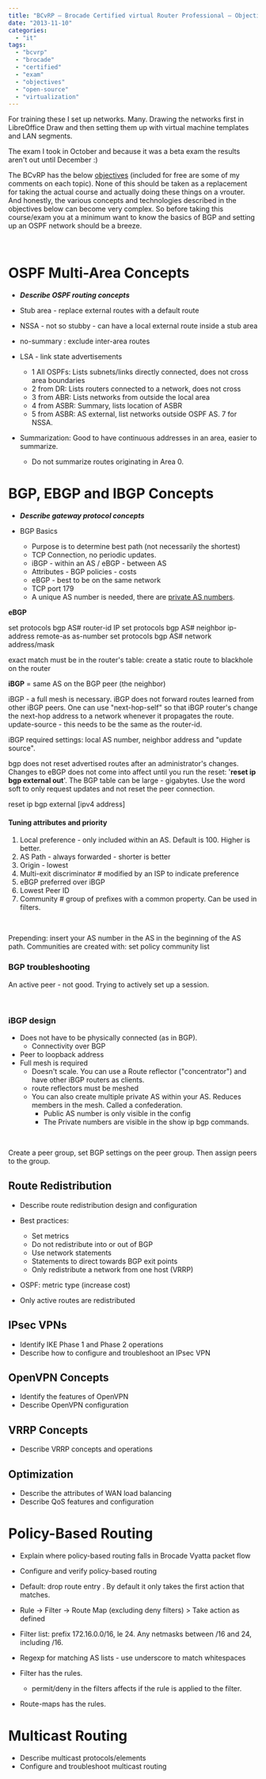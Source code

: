 ```yaml
---
title: "BCvRP – Brocade Certified virtual Router Professional – Objectives"
date: "2013-11-10"
categories: 
  - "it"
tags: 
  - "bcvrp"
  - "brocade"
  - "certified"
  - "exam"
  - "objectives"
  - "open-source"
  - "virtualization"
---
```


For training these I set up networks. Many. Drawing the networks first in LibreOffice Draw and then setting them up with virtual machine templates and LAN segments.

The exam I took in October and because it was a beta exam the results aren't out until December :)

The BCvRP has the below [objectives](http://community.brocade.com/docs/DOC-3349 "http://community.brocade.com/docs/DOC-3349") (included for free are some of my comments on each topic). None of this should be taken as a replacement for taking the actual course and actually doing these things on a vrouter. And honestly, the various concepts and technologies described in the objectives below can become very complex. So before taking this course/exam you at a minimum want to know the basics of BGP and setting up an OSPF network should be a breeze.

 

# OSPF Multi-Area Concepts

- **_Describe OSPF routing concepts_**

- Stub area - replace external routes with a default route
- NSSA - not so stubby - can have a local external route inside a stub area
- no-summary : exclude inter-area routes
- LSA - link state advertisements
    - 1 All OSPFs: Lists subnets/links directly connected, does not cross area boundaries
    - 2 from DR: Lists routers connected to a network, does not cross
    - 3 from ABR: Lists networks from outside the local area
    - 4 from ASBR: Summary, lists location of ASBR
    - 5 from ASBR: AS external, list networks outside OSPF AS. 7 for NSSA.
- Summarization: Good to have continuous addresses in an area, easier to summarize.
    - Do not summarize routes originating in Area 0.

# BGP, EBGP and IBGP Concepts

- **_Describe gateway protocol concepts_**

- BGP Basics
    - Purpose is to determine best path (not necessarily the shortest)
    - TCP Connection, no periodic updates.
    - iBGP - within an AS / eBGP - between AS
    - Attributes - BGP policies - costs
    - eBGP - best to be on the same network
    - TCP port 179
    - A unique AS number is needed, there are [private AS numbers](http://en.wikipedia.org/wiki/Autonomous_System_(Internet) "64512 to 65534").

**eBGP**

set protocols bgp AS# router-id IP set protocols bgp AS# neighbor ip-address remote-as as-number set protocols bgp AS# network address/mask

exact match must be in the router's table: create a static route to blackhole on the router

**iBGP** = same AS on the BGP peer (the neighbor)

iBGP - a full mesh is necessary. iBGP does not forward routes learned from other iBGP peers. One can use "next-hop-self" so that iBGP router's change the next-hop address to a network whenever it propagates the route. update-source - this needs to be the same as the router-id.

iBGP required settings: local AS number, neighbor address and "update source".

bgp does not reset advertised routes after an administrator's changes. Changes to eBGP does not come into affect until you run the reset: '**reset ip bgp external out**'. The BGP table can be large - gigabytes. Use the word soft to only request updates and not reset the peer connection.

reset ip bgp external \[ipv4 address\]

 

#### Tuning attributes and priority

1. Local preference - only included within an AS. Default is 100. Higher is better.
2. AS Path - always forwarded - shorter is better
3. Origin - lowest
4. Multi-exit discriminator # modified by an ISP to indicate preference
5. eBGP preferred over iBGP
6. Lowest Peer ID
7. Community # group of prefixes with a common property. Can be used in filters.

 

Prepending: insert your AS number in the AS in the beginning of the AS path. Communities are created with: set policy community list

### BGP troubleshooting

An active peer - not good. Trying to actively set up a session.

 

### iBGP design

- Does not have to be physically connected (as in BGP).
    - Connectivity over BGP
- Peer to loopback address
- Full mesh is required
    - Doesn't scale. You can use a Route reflector ("concentrator") and have other iBGP routers as clients.
    - route reflectors must be meshed
    - You can also create multiple private AS within your AS. Reduces members in the mesh. Called a confederation.
        - Public AS number is only visible in the config
        - The Private numbers are visible in the show ip bgp commands.

 

Create a peer group, set BGP settings on the peer group. Then assign peers to the group.

## **Route Redistribution**

- Describe route redistribution design and configuration

- Best practices:
    - Set metrics
    - Do not redistribute into or out of BGP
    - Use network statements
    - Statements to direct towards BGP exit points
    - Only redistribute a network from one host (VRRP)
- OSPF: metric type (increase cost)
- Only active routes are redistributed

## **IPsec VPNs**

- Identify IKE Phase 1 and Phase 2 operations
- Describe how to configure and troubleshoot an IPsec VPN

## **OpenVPN Concepts**

- Identify the features of OpenVPN
- Describe OpenVPN configuration

## **VRRP Concepts**

- Describe VRRP concepts and operations

## **Optimization**

- Describe the attributes of WAN load balancing
- Describe QoS features and configuration

# Policy-Based Routing

- Explain where policy-based routing falls in Brocade Vyatta packet flow
- Configure and verify policy-based routing

- Default: drop route entry . By default it only takes the first action that matches.
- Rule -> Filter -> Route Map (excluding deny filters) > Take action as defined
- Filter list: prefix 172.16.0.0/16, le 24. Any netmasks between /16 and 24, including /16.
- Regexp for matching AS lists - use underscore to match whitespaces

- Filter has the rules.
    - permit/deny in the filters affects if the rule is applied to the filter.
- Route-maps has the rules.

# Multicast Routing

- Describe multicast protocols/elements
- Configure and troubleshoot multicast routing
